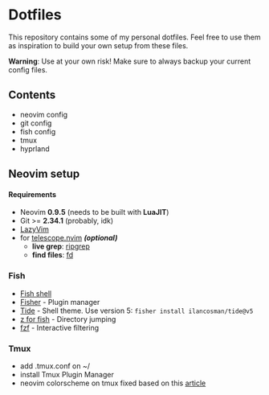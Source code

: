 # Dotfiles

This repository contains some of my personal dotfiles. Feel free to use them as inspiration to build your own setup from these files.

**Warning**: Use at your own risk! Make sure to always backup your current config files.


## Contents

- neovim config
- git config
- fish config
- tmux
- hyprland

## Neovim setup

#### Requirements

- Neovim **0.9.5** (needs to be built with **LuaJIT**)
- Git >= **2.34.1** (probably, idk)
- [LazyVim](https://www.lazyvim.org/)
- for [telescope.nvim](https://github.com/nvim-telescope/telescope.nvim) **_(optional)_**
  - **live grep**: [ripgrep](https://github.com/BurntSushi/ripgrep)
  - **find files**: [fd](https://github.com/sharkdp/fd)


### Fish


- [Fish shell](https://fishshell.com/)
- [Fisher](https://github.com/jorgebucaran/fisher) - Plugin manager
- [Tide](https://github.com/IlanCosman/tide) - Shell theme. Use version 5: `fisher install ilancosman/tide@v5`
- [z for fish](https://github.com/jethrokuan/z) - Directory jumping
- [fzf](https://github.com/PatrickF1/fzf.fish) - Interactive filtering

### Tmux

- add .tmux.conf on ~/
- install Tmux Plugin Manager
- neovim colorscheme on tmux fixed based on this [article](https://www.cyfyifanchen.com/blog/neovim-true-color)

